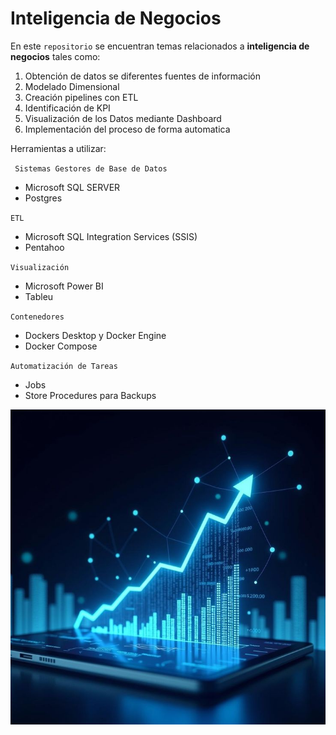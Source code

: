   # Inteligencia de Negocios

  En este `repositorio` se encuentran temas relacionados a **inteligencia de negocios** tales como:

  1. Obtención de datos se diferentes fuentes de información
  2. Modelado Dimensional
  3. Creación pipelines con ETL
  4. Identificación de KPI
  5. Visualización de los Datos mediante Dashboard
  6. Implementación del proceso de forma automatica

  Herramientas a utilizar:

` Sistemas Gestores de Base de Datos`
  - Microsoft SQL SERVER 
  - Postgres

  `ETL`
  - Microsoft SQL Integration Services (SSIS)
  - Pentahoo

  `Visualización`
  - Microsoft Power BI
  - Tableu

  `Contenedores`
  - Dockers Desktop y Docker Engine
  - Docker Compose

  `Automatización de Tareas`
  - Jobs
  - Store Procedures para Backups

  ![Inteligencia de Negocios](./img/BI.jpg)
